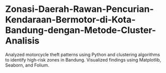 # Zonasi-Daerah-Rawan-Pencurian-Kendaraan-Bermotor-di-Kota-Bandung-dengan-Metode-Cluster-Analisis
Analyzed motorcycle theft patterns using Python and clustering algorithms to identify high-risk zones in Bandung. Visualized findings using Matplotlib, Seaborn, and Folium.
